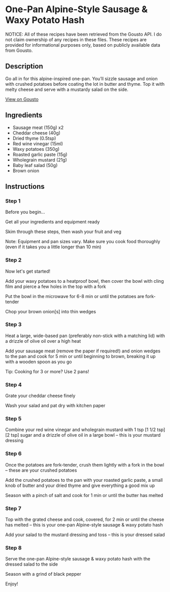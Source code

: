 # One-Pan Alpine-Style Sausage & Waxy Potato Hash

NOTICE: All of these recipes have been retrieved from the Gousto API. I do not claim ownership of any recipes in these files. These recipes are provided for informational purposes only, based on publicly available data from Gousto.

## Description

Go all in for this alpine-inspired one-pan. You’ll sizzle sausage and onion with crushed potatoes before coating the lot in butter and thyme. Top it with melty cheese and serve with a mustardy salad on the side.

[View on Gousto](https://www.gousto.co.uk/recipes/cookbook/one-pan-alpine-style-sausage-waxy-potato-hash)

## Ingredients

- Sausage meat (150g) x2
- Cheddar cheese (40g)
- Dried thyme (0.5tsp)
- Red wine vinegar (15ml)
- Waxy potatoes (350g)
- Roasted garlic paste (15g)
- Wholegrain mustard (21g)
- Baby leaf salad (50g)
- Brown onion

## Instructions


### Step 1

Before you begin...

Get all your ingredients and equipment ready

Skim through these steps, then wash your fruit and veg

Note: Equipment and pan sizes vary. Make sure you cook food thoroughly (even if it takes you a little longer than 10 min)


### Step 2

Now let's get started!

Add your waxy potatoes to a heatproof bowl, then cover the bowl with cling film and pierce a few holes in the top with a fork

Put the bowl in the microwave for 6-8 min<span class="text-danger"> </span>or until the potatoes are fork-tender

Chop your brown onion[s] into thin wedges


### Step 3

Heat a large, wide-based pan (preferably non-stick with a matching lid) with a drizzle of olive oil over a high heat

Add your sausage meat (remove the paper if required!) and onion wedges to the pan and cook for 5 min or until beginning to brown, breaking it up with a wooden spoon as you go

Tip: Cooking for 3 or more? Use 2 pans!


### Step 4

Grate your cheddar cheese finely

Wash your salad and pat dry with kitchen paper


### Step 5

Combine your red wine vinegar and wholegrain mustard with 1 tsp <span class="text-purple">[1 1/2 tsp] </span><span class="text-danger">[2 tsp] </span>sugar and a drizzle of<span class="text-danger"> </span>olive oil in a large bowl – this is your mustard dressing


### Step 6

Once the potatoes are fork-tender, crush them lightly with a fork in the bowl – these are your crushed potatoes

Add the crushed potatoes to the pan with your roasted garlic paste, a small knob of butter and your dried thyme and give everything a good mix up

Season with a pinch of salt and cook for 1 min or until the butter has melted


### Step 7

Top with the grated cheese and cook, covered, for 2 min or until the cheese has melted – this is your one-pan Alpine-style sausage & waxy potato hash

Add your salad to the mustard dressing and toss – this is your dressed salad

### Step 8

Serve the one-pan Alpine-style sausage & waxy potato hash with the dressed salad to the side

Season with a grind of black pepper

Enjoy!

